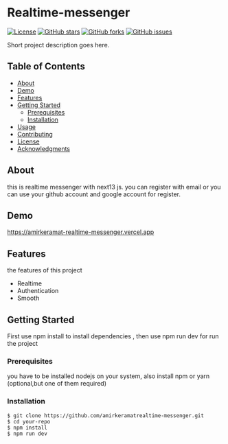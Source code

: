 # Realtime-messenger

[![License](https://img.shields.io/badge/license-MIT-blue.svg)](LICENSE)
[![GitHub stars](https://img.shields.io/github/stars/yourusername/your-repo.svg)](https://github.com/yourusername/your-repo/stargazers)
[![GitHub forks](https://img.shields.io/github/forks/yourusername/your-repo.svg)](https://github.com/yourusername/your-repo/network)
[![GitHub issues](https://img.shields.io/github/issues/yourusername/your-repo.svg)](https://github.com/yourusername/your-repo/issues)

Short project description goes here.

## Table of Contents

- [About](#about)
- [Demo](#demo)
- [Features](#features)
- [Getting Started](#getting-started)
  - [Prerequisites](#prerequisites)
  - [Installation](#installation)
- [Usage](#usage)
- [Contributing](#contributing)
- [License](#license)
- [Acknowledgments](#acknowledgments)

## About

this is realtime messenger with next13 js.
you can register with email or you can use your github
account and google account for register.

## Demo

https://amirkeramat-realtime-messenger.vercel.app

## Features

the features of this project

- Realtime
- Authentication
- Smooth

## Getting Started
First use npm install to install dependencies ,
then use npm run dev for run the project

### Prerequisites

you have to be installed nodejs on your system,
also install npm or yarn (optional,but one of them required)

### Installation


```shell
$ git clone https://github.com/amirkeramatrealtime-messenger.git
$ cd your-repo
$ npm install
$ npm run dev

